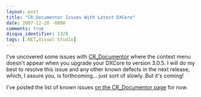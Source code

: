 ```yaml
---
layout: post
title: "CR_Documentor Issues With Latest DXCore"
date: 2007-12-28 -0800
comments: true
disqus_identifier: 1329
tags: [.NET,Visual Studio]
---
```

I've uncovered some issues with
[CR\_Documentor](/archive/2004/11/15/cr_documentor---the-documentor-plug-in-for-dxcore.aspx)
where the context menu doesn't appear when you upgrade your DXCore to
version 3.0.5. I will do my best to resolve this issue and any other
known defects in the next release, which, I assure you, is
forthcoming... just sort of slowly. But it's coming!

I've posted the list of known issues [on the CR\_Documentor
page](/archive/2004/11/15/cr_documentor---the-documentor-plug-in-for-dxcore.aspx)
for now.

